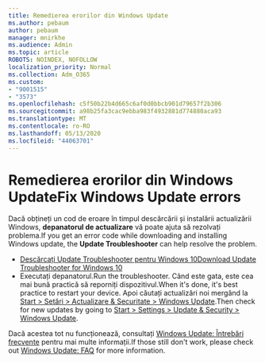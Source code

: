 ```yaml
---
title: Remedierea erorilor din Windows Update
ms.author: pebaum
author: pebaum
manager: mnirkhe
ms.audience: Admin
ms.topic: article
ROBOTS: NOINDEX, NOFOLLOW
localization_priority: Normal
ms.collection: Adm_O365
ms.custom:
- "9001515"
- "3573"
ms.openlocfilehash: c5f50b22b4d665c6af0d0bbcb901d79657f2b306
ms.sourcegitcommit: a98b25fa3cac9ebba983f4932881d774880aca93
ms.translationtype: MT
ms.contentlocale: ro-RO
ms.lasthandoff: 05/13/2020
ms.locfileid: "44063701"
---
```

# <a name="fix-windows-update-errors"></a><span data-ttu-id="86649-102">Remedierea erorilor din Windows Update</span><span class="sxs-lookup"><span data-stu-id="86649-102">Fix Windows Update errors</span></span>

<span data-ttu-id="86649-103">Dacă obțineți un cod de eroare în timpul descărcării și instalării actualizării Windows, **depanatorul de actualizare** vă poate ajuta să rezolvați problema.</span><span class="sxs-lookup"><span data-stu-id="86649-103">If you get an error code while downloading and installing Windows update, the **Update Troubleshooter** can help resolve the problem.</span></span>

- [<span data-ttu-id="86649-104">Descărcați Update Troubleshooter pentru Windows 10</span><span class="sxs-lookup"><span data-stu-id="86649-104">Download Update Troubleshooter for Windows 10</span></span>](https://support.microsoft.com/help/4027322/windows-update-troubleshooter)
- <span data-ttu-id="86649-105">Executați depanatorul.</span><span class="sxs-lookup"><span data-stu-id="86649-105">Run the troubleshooter.</span></span> <span data-ttu-id="86649-106">Când este gata, este cea mai bună practică să reporniți dispozitivul.</span><span class="sxs-lookup"><span data-stu-id="86649-106">When it's done, it's best practice to restart your device.</span></span> <span data-ttu-id="86649-107">Apoi căutați actualizări noi mergând la [Start > Setări > Actualizare & Securitate > Windows Update](ms-settings:windowsupdate).</span><span class="sxs-lookup"><span data-stu-id="86649-107">Then check for new updates by going to [Start > Settings > Update & Security > Windows Update](ms-settings:windowsupdate).</span></span>

<span data-ttu-id="86649-108">Dacă acestea tot nu funcționează, consultați [Windows Update: Întrebări frecvente](https://support.microsoft.com/help/12373/windows-update-faq) pentru mai multe informații.</span><span class="sxs-lookup"><span data-stu-id="86649-108">If those still don't work, please check out [Windows Update: FAQ](https://support.microsoft.com/help/12373/windows-update-faq) for more information.</span></span>
